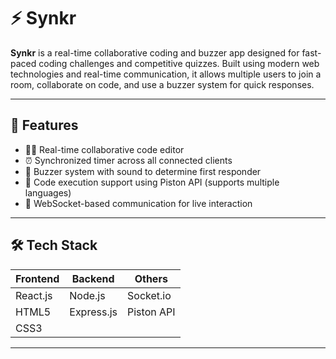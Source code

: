 # ⚡ Synkr

**Synkr** is a real-time collaborative coding and buzzer app designed for fast-paced coding challenges and competitive quizzes. Built using modern web technologies and real-time communication, it allows multiple users to join a room, collaborate on code, and use a buzzer system for quick responses.

---

## 🚀 Features

- 🧑‍💻 Real-time collaborative code editor
- ⏰ Synchronized timer across all connected clients
- 🔔 Buzzer system with sound to determine first responder
- 🧠 Code execution support using Piston API (supports multiple languages)
- 📡 WebSocket-based communication for live interaction

---

## 🛠️ Tech Stack

| Frontend         | Backend        | Others          |
|------------------|----------------|------------------|
| React.js         | Node.js        | Socket.io        |
| HTML5            | Express.js     | Piston API       |
| CSS3             |                |                 |

---


